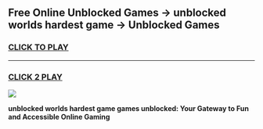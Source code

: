 
## Free Online Unblocked Games → unblocked worlds hardest game → Unblocked Games
<h3>
<a href="https://premium.freeplayer.one?title=unblocked_worlds_hardest_game&ref=21F">CLICK TO PLAY</a></h3>
<hr>

<h3>
<a href="https://premium.freeplayer.one?title=unblocked_worlds_hardest_game&ref=21F">CLICK 2 PLAY</a>
  
</h3>

<a href="https://premium.freeplayer.one?title=unblocked_worlds_hardest_game&ref=21F/"><img src="https://clearcache.store/games.png"></a>


**unblocked worlds hardest game games unblocked: Your Gateway to Fun and Accessible Online Gaming**
